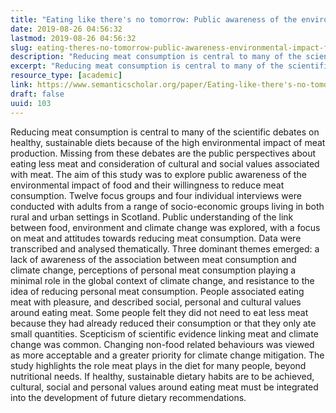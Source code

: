 ```yaml
---
title: "Eating like there's no tomorrow: Public awareness of the environmental impact of food and reluctance to eat less meat as part of a sustainable diet"
date: 2019-08-26 04:56:32
lastmod: 2019-08-26 04:56:32
slug: eating-theres-no-tomorrow-public-awareness-environmental-impact-food-and-reluctance-eat
description: "Reducing meat consumption is central to many of the scientific debates on healthy, sustainable diets because of the high environmental impact of meat production. Missing from these debates are the public perspectives about eating less meat and consideration of cultural and social values associated with meat. The aim of this study was to explore public awareness of the environmental impact of food and their willingness to reduce meat consumption."
excerpt: "Reducing meat consumption is central to many of the scientific debates on healthy, sustainable diets because of the high environmental impact of meat production. Missing from these debates are the public perspectives about eating less meat and consideration of cultural and social values associated with meat. The aim of this study was to explore public awareness of the environmental impact of food and their willingness to reduce meat consumption."
resource_type: [academic]
link: https://www.semanticscholar.org/paper/Eating-like-there's-no-tomorrow%3A-Public-awareness-a-Macdiarmid-Douglas/568a9200d50b4ba225486849b601824c94be92ba
draft: false
uuid: 103
---
```

Reducing meat consumption is central to many of the scientific debates
on healthy, sustainable diets because of the high environmental impact
of meat production. Missing from these debates are the public
perspectives about eating less meat and consideration of cultural and
social values associated with meat. The aim of this study was to explore
public awareness of the environmental impact of food and their
willingness to reduce meat consumption. Twelve focus groups and four
individual interviews were conducted with adults from a range of
socio-economic groups living in both rural and urban settings in
Scotland. Public understanding of the link between food, environment and
climate change was explored, with a focus on meat and attitudes towards
reducing meat consumption. Data were transcribed and analysed
thematically. Three dominant themes emerged: a lack of awareness of the
association between meat consumption and climate change, perceptions of
personal meat consumption playing a minimal role in the global context
of climate change, and resistance to the idea of reducing personal meat
consumption. People associated eating meat with pleasure, and described
social, personal and cultural values around eating meat. Some people
felt they did not need to eat less meat because they had already reduced
their consumption or that they only ate small quantities. Scepticism of
scientific evidence linking meat and climate change was common. Changing
non-food related behaviours was viewed as more acceptable and a greater
priority for climate change mitigation. The study highlights the role
meat plays in the diet for many people, beyond nutritional needs. If
healthy, sustainable dietary habits are to be achieved, cultural, social
and personal values around eating meat must be integrated into the
development of future dietary recommendations.
